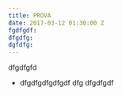 ```yaml
---
title: PROVA
date: 2017-03-12 01:30:00 Z
fgdfgdf: 
dfgdfg: 
dgfdfg: 
---
```


dfgdfgfd

* dfgdfgdfgdfgdf
dfg
dfgdfgdf